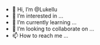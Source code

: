 - 👋 Hi, I’m @Lukellu
- 👀 I’m interested in ...
- 🌱 I’m currently learning ...
- 💞️ I’m looking to collaborate on ...
- 📫 How to reach me ...

<!---
Lukellu/Lukellu is a ✨ special ✨ repository because its `README.md` (this file) appears on your GitHub profile.
You can click the Preview link to take a look at your changes.
--->
